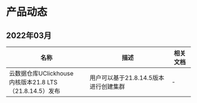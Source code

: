 # 产品动态

## 2022年03月

| 名称                                                         | 描述                                  | 相关文档 |
| ------------------------------------------------------------ | ------------------------------------- | -------- |
| 云数据仓库UClickhouse<br />内核版本21.8 LTS（21.8.14.5）发布 | 用户可以基于21.8.14.5版本进行创建集群 | -        |


